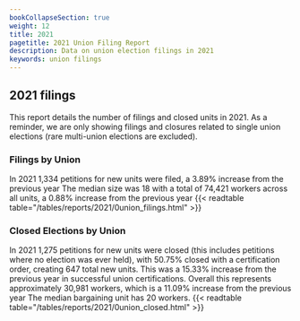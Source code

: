 ```yaml
---
bookCollapseSection: true
weight: 12
title: 2021
pagetitle: 2021 Union Filing Report
description: Data on union election filings in 2021
keywords: union filings
---
```


## 2021 filings

This report details the number of filings and closed units in 2021. As a reminder, we are only showing filings and closures related to single union elections (rare multi-union elections are excluded).

### Filings by Union
In 2021 1,334 petitions for new units were filed, a 3.89% increase from the previous year The median size was 18 with a total of 74,421 workers across all units, a 0.88% increase from the previous year
{{< readtable table="/tables/reports/2021/0union_filings.html" >}}

### Closed Elections by Union
In 2021 1,275 petitions for new units were closed (this includes petitions where no election was ever held), with 50.75% closed with a certification order, creating 647 total new units. This was a 15.33% increase from the previous year in successful union certifications. Overall this represents approximately 30,981 workers, which is a 11.09% increase from the previous year The median bargaining unit has 20 workers.
{{< readtable table="/tables/reports/2021/0union_closed.html" >}}
